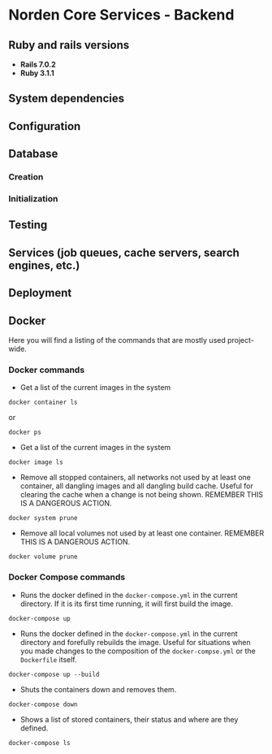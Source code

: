 # Norden Core Services - Backend

## Ruby and rails versions
* **Rails 7.0.2**
* **Ruby 3.1.1**

## System dependencies

## Configuration

## Database
### Creation
### Initialization

## Testing

## Services (job queues, cache servers, search engines, etc.)

## Deployment


## Docker
 Here you will find a listing of the commands that are mostly used project-wide.

### Docker commands
 * Get a list of the current images in the system
 ```console
 docker container ls
 ```
 or
 ```console
 docker ps
 ```

 * Get a list of the current images in the system
  ```console
  docker image ls
  ```

 * Remove all stopped containers, all networks not used by at least one container, all dangling images and all dangling build cache. Useful for clearing the cache when a change is not being shown. REMEMBER THIS IS A DANGEROUS ACTION.
  ```console
  docker system prune
  ```

 * Remove all local volumes not used by at least one container. REMEMBER THIS IS A DANGEROUS ACTION.
  ```console
  docker volume prune
  ```

### Docker Compose commands
 * Runs the docker defined in the `docker-compose.yml` in the current directory. If it is its first time running, it will first build the image.
  ```console
  docker-compose up
  ```

 * Runs the docker defined in the `docker-compose.yml` in the current directory and forefully rebuilds the image. Useful for situations when you made changes to the composition of the `docker-compse.yml` or the `Dockerfile` itself. 
  ```console
  docker-compose up --build
  ```

 * Shuts the containers down and removes them.
  ```console
  docker-compose down
  ```
 * Shows a list of stored containers, their status and where are they defined.
  ```console
  docker-compose ls
  ```

